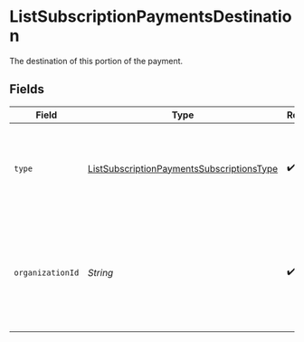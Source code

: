 # ListSubscriptionPaymentsDestination

The destination of this portion of the payment.


## Fields

| Field                                                                                                             | Type                                                                                                              | Required                                                                                                          | Description                                                                                                       | Example                                                                                                           |
| ----------------------------------------------------------------------------------------------------------------- | ----------------------------------------------------------------------------------------------------------------- | ----------------------------------------------------------------------------------------------------------------- | ----------------------------------------------------------------------------------------------------------------- | ----------------------------------------------------------------------------------------------------------------- |
| `type`                                                                                                            | [ListSubscriptionPaymentsSubscriptionsType](../../models/operations/ListSubscriptionPaymentsSubscriptionsType.md) | :heavy_check_mark:                                                                                                | The type of destination. Currently only the destination type `organization` is supported.                         | organization                                                                                                      |
| `organizationId`                                                                                                  | *String*                                                                                                          | :heavy_check_mark:                                                                                                | Required for destination type `organization`. The ID of the connected organization the funds should be<br/>routed to. | org_1234567                                                                                                       |